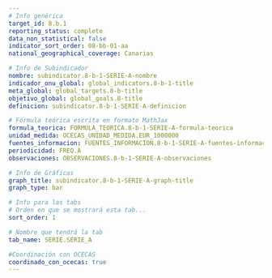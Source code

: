 ```yaml
---
# Info genérica
target_id: 8.b.1
reporting_status: complete
data_non_statistical: false
indicator_sort_order: 08-bb-01-aa
national_geographical_coverage: Canarias

# Info de Subindicador
nombre: subindicator.8-b-1-SERIE-A-nombre
indicador_onu_global: global_indicators.8-b-1-title
meta_global: global_targets.8-b-title
objetivo_global: global_goals.8-title
definicion: subindicator.8-b-1-SERIE-A-definicion

# Fórmula teórica escrita en formato MathJax
formula_teorica: FORMULA_TEORICA.8-b-1-SERIE-A-formula-teorica
unidad_medida: OCECAS_UNIDAD_MEDIDA.EUR_1000000
fuentes_informacion: FUENTES_INFORMACION.8-b-1-SERIE-A-fuentes-informacion
periodicidad: FREQ.A
observaciones: OBSERVACIONES.8-b-1-SERIE-A-observaciones

# Info de Gráficas
graph_title: subindicator.8-b-1-SERIE-A-graph-title
graph_type: bar

# Info para las tabs
# Orden en que se mostrará esta tab...
sort_order: 1

# Nombre que tendrá la tab
tab_name: SERIE.SERIE_A

#Coordinación con OCECAS
coordinado_con_ocecas: true
---
```


